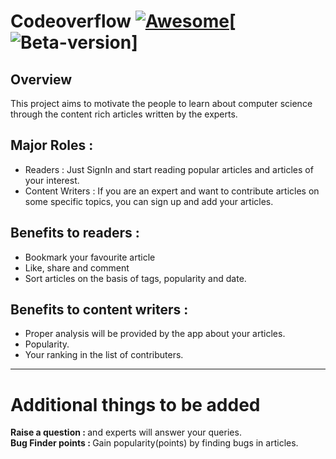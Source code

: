 # Codeoverflow [![Awesome](https://cdn.rawgit.com/sindresorhus/awesome/d7305f38d29fed78fa85652e3a63e154dd8e8829/media/badge.svg)](https://github.com/sindresorhus/awesome)[![Beta-version](https://raw.githubusercontent.com/username/projectname/branch/path/to/img.png)]
<h2>Overview </h2>
This project aims to motivate the people to learn about computer science through the content rich articles written by the experts.
<h2> Major Roles : </h2>
<ul>
  <li> Readers : Just SignIn and start reading popular articles and articles of your interest. </li>
  <li> Content Writers : If you are an expert and want to contribute articles on some specific topics, you can sign up and add your articles. </li>
</ul>
<h2>Benefits to readers :</h2> 
<ul>
  <li>Bookmark your favourite article</li>
  <li>Like, share and comment</li>
  <li>Sort articles on the basis of tags, popularity and date.</li>
</ul>
<h2>Benefits to content writers :</h2> 
<ul>
  <li>Proper analysis will be provided by the app about your articles.</li>
  <li>Popularity.</li>
  <li>Your ranking in the list of contributers.</li>
</ul>
<hr>
<h1> Additional things to be added </h1>
<b> Raise a question : </b> and experts will answer your queries.<br>
<b> Bug Finder points : </b> Gain popularity(points) by finding bugs in articles.<br> 
